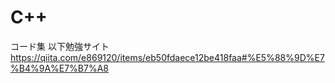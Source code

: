 # C++
コード集
以下勉強サイト
https://qiita.com/e869120/items/eb50fdaece12be418faa#%E5%88%9D%E7%B4%9A%E7%B7%A8
